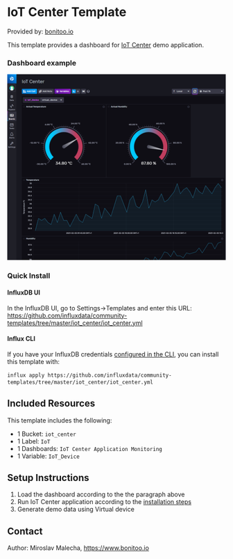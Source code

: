 # IoT Center Template

Provided by: [bonitoo.io](.)

This template provides a dashboard for [IoT Center](https://github.com/bonitoo-io/iot-center-v2) demo application.
  
### Dashboard example

![Screenshot](iot_center_dashboard.png)

### Quick Install

#### InfluxDB UI

In the InfluxDB UI, go to Settings->Templates and enter this URL: https://github.com/influxdata/community-templates/tree/master/iot_center/iot_center.yml

#### Influx CLI
If you have your InfluxDB credentials [configured in the CLI](https://v2.docs.influxdata.com/v2.0/reference/cli/influx/config/), you can install this template with:

```
influx apply https://github.com/influxdata/community-templates/tree/master/iot_center/iot_center.yml
```

## Included Resources

This template includes the following:

  - 1 Bucket: `iot_center`
  - 1 Label: `IoT`
  - 1 Dashboards: `IoT Center Application Monitoring`
  - 1 Variable: `IoT_Device`

## Setup Instructions

1. Load the dashboard according to the the paragraph above
1. Run IoT Center application according to the [installation steps](https://github.com/bonitoo-io/iot-center-v2)
1. Generate demo data using Virtual device

## Contact

Author: Miroslav Malecha, https://www.bonitoo.io
